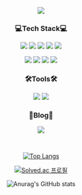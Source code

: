 

<div align="center">
<img src="https://capsule-render.vercel.app/api?type=waving&color=auto&height=300&section=header&text=Soyoung%20&fontSize=90" />

  

### 💻Tech Stack💻
<img src="https://img.shields.io/badge/Python-3766AB?style=flat&logo=Python&logoColor=white"/></a>
<img src="https://img.shields.io/badge/C++-00599C?style=flat&logo=C%2B%2B&logoColor=white"/></a>
<img src="https://img.shields.io/badge/C-A8B9CC?style=flat&logo=C%2B%2B&logoColor=white"/></a>
<img src="https://img.shields.io/badge/Java-007396?style=flat&logo=Java&logoColor=white"/></a>
<img src="https://img.shields.io/badge/React-61DAFB?style=flat&logo=React&logoColor=white"/></a>

<img src="https://img.shields.io/badge/HTML-E34F26?style=flat&logo=HTML5&logoColor=white"/></a>
<img src="https://img.shields.io/badge/CSS-1572B6?style=flat&logo=CSS3&logoColor=white"/></a>
<img src="https://img.shields.io/badge/JavaScript-F7DF1E?style=flat&logo=JavaScript&logoColor=white"/></a>
<img src="https://img.shields.io/badge/JQuery-0769AD?style=flat&logo=JQuery&logoColor=white"/></a>

### 🛠Tools🛠
<img src="https://img.shields.io/badge/Visual-Studio-5c2d91?style=flat&logo=Visual-Studio&logoColor=white"/></a>
<img src="https://img.shields.io/badge/Eclipse-IDE-2c2255?style=flat&logo=Eclipse-IDE&logoColor=white"/></a>


### 📑Blog📑 </br>

<a href="https://nnuoyos.tistory.com/" target="_blank"><img src="https://img.shields.io/badge/Tistory-000000?style=flat&logo=Tistory&logoColor=white"/></a>

</br>

[![Top Langs](https://github-readme-stats.vercel.app/api/top-langs/?username=nnuoyos&layout=compact&theme=본인이선택한테마명&langs_count=7)](https://github.com/anuraghazra/github-readme-stats)

[![Solved.ac 프로필](http://mazassumnida.wtf/api/v2/generate_badge?boj=ssoyyoung)](https://solved.ac/ssoyyoung)

![Anurag's GitHub stats](https://github-readme-stats.vercel.app/api?username=nnuoyos&show_icons=true&theme=radical)

</div>

<!--


<a href="버튼을 눌렀을 때 이동할 링크" target="_blank"><img src="https://img.shields.io/badge/뱃지레이블-배경색?style=뱃지모양&logo=로고&logoColor=로고색상"/></a>


**nnuoyos/nnuoyos** is a ✨ _special_ ✨ repository because its `README.md` (this file) appears on your GitHub profile.

Here are some ideas to get you started:

- 🔭 I’m currently working on ...
- 🌱 I’m currently learning ...
- 👯 I’m looking to collaborate on ...
- 🤔 I’m looking for help with ...
- 💬 Ask me about ...
- 📫 How to reach me: ...
- 😄 Pronouns: ...
- ⚡ Fun fact: ...
-->
